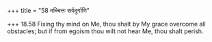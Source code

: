 +++
title = "58 मच्चित्तः सर्वदुर्गाणि"

+++
18.58 Fixing thy mind on Me, thou shalt by My grace overcome all
obstacles; but if from egoism thou wilt not hear Me, thou shalt perish.
